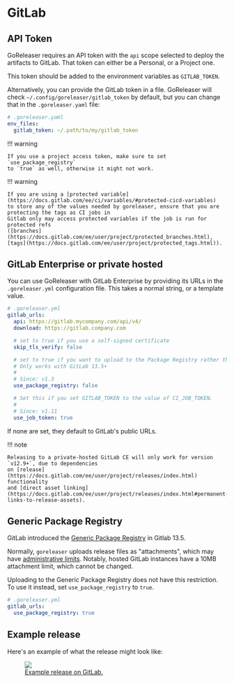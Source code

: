 # GitLab

## API Token

GoReleaser requires an API token with the `api` scope selected to deploy the artifacts to GitLab.
That token can either be a Personal, or a Project one.

This token should be added to the environment variables as `GITLAB_TOKEN`.

Alternatively, you can provide the GitLab token in a file.
GoReleaser will check `~/.config/goreleaser/gitlab_token` by default, but you can change that in the `.goreleaser.yaml` file:

```yaml
# .goreleaser.yaml
env_files:
  gitlab_token: ~/.path/to/my/gitlab_token
```

!!! warning

    If you use a project access token, make sure to set `use_package_registry`
    to `true` as well, otherwise it might not work.

!!! warning

    If you are using a [protected variable](https://docs.gitlab.com/ee/ci/variables/#protected-cicd-variables)
    to store any of the values needed by goreleaser, ensure that you are protecting the tags as CI jobs in
    Gitlab only may access protected variables if the job is run for protected refs
    ([branches](https://docs.gitlab.com/ee/user/project/protected_branches.html),
    [tags](https://docs.gitlab.com/ee/user/project/protected_tags.html)).

## GitLab Enterprise or private hosted

You can use GoReleaser with GitLab Enterprise by providing its URLs in the
`.goreleaser.yml` configuration file. This takes a normal string, or a template value.

```yaml
# .goreleaser.yml
gitlab_urls:
  api: https://gitlab.mycompany.com/api/v4/
  download: https://gitlab.company.com

  # set to true if you use a self-signed certificate
  skip_tls_verify: false

  # set to true if you want to upload to the Package Registry rather than attachments
  # Only works with GitLab 13.5+
  #
  # Since: v1.3
  use_package_registry: false

  # Set this if you set GITLAB_TOKEN to the value of CI_JOB_TOKEN.
  #
  # Since: v1.11
  use_job_token: true
```

If none are set, they default to GitLab's public URLs.

!!! note

    Releasing to a private-hosted GitLab CE will only work for version `v12.9+`, due to dependencies
    on [release](https://docs.gitlab.com/ee/user/project/releases/index.html) functionality
    and [direct asset linking](https://docs.gitlab.com/ee/user/project/releases/index.html#permanent-links-to-release-assets).

## Generic Package Registry

GitLab introduced the [Generic Package Registry](https://docs.gitlab.com/ee/user/packages/package_registry/index.html) in Gitlab 13.5.

Normally, `goreleaser` uploads release files as "attachments", which may have [administrative limits](https://docs.gitlab.com/ee/user/admin_area/settings/account_and_limit_settings.html).
Notably, hosted GitLab instances have a 10MB attachment limit, which cannot be changed.

Uploading to the Generic Package Registry does not have this restriction.
To use it instead, set `use_package_registry` to `true`.

```yaml
# .goreleaser.yml
gitlab_urls:
  use_package_registry: true
```

## Example release

Here's an example of what the release might look like:

<a href="https://gitlab.com/goreleaser/example/-/releases">
  <figure>
    <img src="https://img.carlosbecker.dev/goreleaser-gitlab.png"/>
    <figcaption>Example release on GitLab.</figcaption>
  </figure>
</a>
